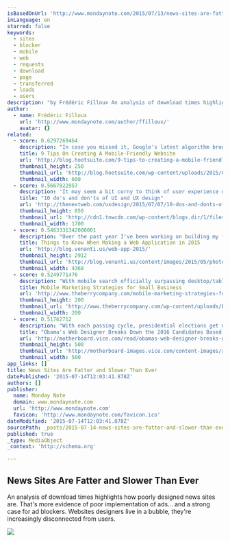 ```yaml
---
isBasedOnUrl: 'http://www.mondaynote.com/2015/07/13/news-sites-are-fatter-and-slower-than-ever/'
inLanguage: en
starred: false
keywords:
  - sites
  - blocker
  - mobile
  - web
  - requests
  - download
  - page
  - transferred
  - loads
  - users
description: "by Frédéric Filloux An analysis of download times highlights how poorly designed news sites are. That's more evidence of poor implementation of ads... and a strong case for ad blockers. Websites designers live in a bubble, they're increasingly disconnected from users."
author:
  - name: Frédéric Filloux
    url: 'http://www.mondaynote.com/author/ffilloux/'
    avatar: {}
related:
  - score: 0.6297269464
    description: "In case you missed it, Google's latest algorithm brought about the so-called \" Mobilegeddon,\" which punished websites who weren't mobile-friendly. Okay, I may be exaggerating a little, but Google did roll out an update on April 21, which punished any website that lacked mobile-friendly pages by decreasing the site's ranking in mobile search results."
    title: 9 Tips On Creating A Mobile-Friendly Website
    url: 'http://blog.hootsuite.com/9-tips-to-creating-a-mobile-friendly-website/'
    thumbnail_height: 250
    thumbnail_url: 'http://blog.hootsuite.com/wp-content/uploads/2015/05/mobile_friendly_website.jpg'
    thumbnail_width: 600
  - score: 0.5667822957
    description: 'It may seem a bit corny to think of user experience design in terms of going to your local grocery store, but the experiences are similar. Our customers are visitors to the sites we create, and the groceries are the content in which they came to the site for.'
    title: "10 do's and don'ts of UI and UX design"
    url: 'http://thenextweb.com/uxdesign/2015/07/07/10-dos-and-donts-of-ui-and-ux-design/'
    thumbnail_height: 850
    thumbnail_url: 'http://cdn1.tnwcdn.com/wp-content/blogs.dir/1/files/2015/07/uxdesign.jpg'
    thumbnail_width: 1700
  - score: 0.5463331342000001
    description: "Over the past year I've been working on building my first serious web application from scratch. The experience has taught me a lot that I didn't know previously, particularly when it came to security and user experience."
    title: Things to Know When Making a Web Application in 2015
    url: 'http://blog.venanti.us/web-app-2015/'
    thumbnail_height: 2912
    thumbnail_url: 'http://blog.venanti.us/content/images/2015/05/photo-1418479631014-8cbf89db3431.jpeg'
    thumbnail_width: 4368
  - score: 0.5249771476
    description: "With mobile search officially surpassing desktop/tablet search, small and local businesses have been presented with a huge opportunity to connect with customers at the exact moment they are looking for products/services. However, there are a lot of businesses out there that still haven't fully-embraced mobile marketing because they don't think mobile has any impact on their business."
    title: Mobile Marketing Strategies for Small Business
    url: 'http://www.theberrycompany.com/mobile-marketing-strategies-for-small-business/'
    thumbnail_height: 200
    thumbnail_url: 'http://www.theberrycompany.com/wp-content/uploads/Berry_Blog-FI_Mobile_197x189.jpg'
    thumbnail_width: 200
  - score: 0.51762712
    description: "With each passing cycle, presidential elections get more tech-savvy, making the task of raising funds and rallying support on all fronts-both online and off-dependent on new strategies and tools, like increasingly sophisticated web presences. In the 2012 election, President Barack Obama's campaign alone raised $690 million through digital sources -more than half of its record-breaking $1 billion total."
    title: "Obama's Web Designer Breaks Down the 2016 Candidates Based on Their Websites"
    url: 'http://motherboard.vice.com/read/obamas-web-designer-breaks-down-the-2016-candidates-based-on-their-websites'
    thumbnail_height: 500
    thumbnail_url: 'http://motherboard-images.vice.com/content-images/article/23543/1436742292366939.jpg?crop=0.3958333333333333xw:1xh;*,*&resize=500:*&output-format=jpeg&output-quality=90'
    thumbnail_width: 500
app_links: []
title: News Sites Are Fatter and Slower Than Ever
datePublished: '2015-07-14T12:03:41.878Z'
authors: []
publisher:
  name: Monday Note
  domain: www.mondaynote.com
  url: 'http://www.mondaynote.com'
  favicon: 'http://www.mondaynote.com/favicon.ico'
dateModified: '2015-07-14T12:03:41.878Z'
sourcePath: _posts/2015-07-14-news-sites-are-fatter-and-slower-than-ever.md
published: true
_type: MediaObject
_context: 'http://schema.org'

---
```

<article style=""><h1>News Sites Are Fatter and Slower Than Ever</h1><p>An analysis of download times highlights how poorly designed news sites are. That's more evidence of poor implementation of ads... and a strong case for ad blockers. Websites designers live in a bubble, they're increasingly disconnected from users.</p><img src="http://www.mondaynote.com/wp-content/uploads/2015/07/375_cover.jpg" /></article>